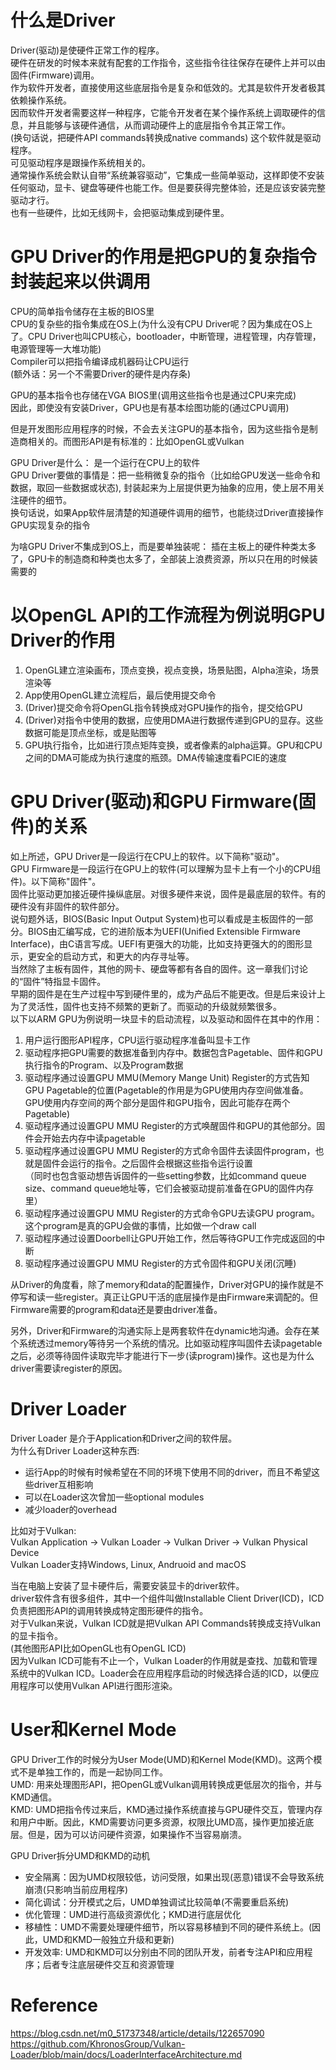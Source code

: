 # 什么是Driver
Driver(驱动)是使硬件正常工作的程序。    
硬件在研发的时候本来就有配套的工作指令，这些指令往往保存在硬件上并可以由固件(Firmware)调用。  
作为软件开发者，直接使用这些底层指令是复杂和低效的。尤其是软件开发者极其依赖操作系统。  
因而软件开发者需要这样一种程序，它能令开发者在某个操作系统上调取硬件的信息，并且能够与该硬件通信，从而调动硬件上的底层指令令其正常工作。  
(换句话说，把硬件API commands转换成native commands)
这个软件就是驱动程序。  
可见驱动程序是跟操作系统相关的。  
通常操作系统会默认自带“系统兼容驱动”，它集成一些简单驱动，这样即使不安装任何驱动，显卡、键盘等硬件也能工作。但是要获得完整体验，还是应该安装完整驱动才行。  
也有一些硬件，比如无线网卡，会把驱动集成到硬件里。  

# GPU Driver的作用是把GPU的复杂指令封装起来以供调用  
CPU的简单指令储存在主板的BIOS里  
CPU的复杂些的指令集成在OS上(为什么没有CPU Driver呢？因为集成在OS上了。CPU Driver也叫CPU核心，bootloader，中断管理，进程管理，内存管理，电源管理等一大堆功能)  
Compiler可以把指令编译成机器码让CPU运行  
(额外话：另一个不需要Driver的硬件是内存条)  

GPU的基本指令也存储在VGA BIOS里(调用这些指令也是通过CPU来完成)  
因此，即使没有安装Driver，GPU也是有基本绘图功能的(通过CPU调用)  

但是开发图形应用程序的时候，不会去关注GPU的基本指令，因为这些指令是制造商相关的。而图形API是有标准的：比如OpenGL或Vulkan  

GPU Driver是什么： 是一个运行在CPU上的软件  
GPU Driver要做的事情是：把一些稍微复杂的指令（比如给GPU发送一些命令和数据，取回一些数据或状态), 封装起来为上层提供更为抽象的应用，使上层不用关注硬件的细节。  
换句话说，如果App软件层清楚的知道硬件调用的细节，也能绕过Driver直接操作GPU实现复杂的指令  

为啥GPU Driver不集成到OS上，而是要单独装呢： 插在主板上的硬件种类太多了，GPU卡的制造商和种类也太多了，全部装上浪费资源，所以只在用的时候装需要的  


# 以OpenGL API的工作流程为例说明GPU Driver的作用  
1. OpenGL建立渲染画布，顶点变换，视点变换，场景贴图，Alpha渲染，场景渲染等  
2. App使用OpenGL建立流程后，最后使用提交命令  
3. (Driver)提交命令将OpenGL指令转换成对GPU操作的指令，提交给GPU  
4. (Driver)对指令中使用的数据，应使用DMA进行数据传递到GPU的显存。这些数据可能是顶点坐标，或是贴图等  
5. GPU执行指令，比如进行顶点矩阵变换，或者像素的alpha运算。GPU和CPU之间的DMA可能成为执行速度的瓶颈。DMA传输速度看PCIE的速度  


# GPU Driver(驱动)和GPU Firmware(固件)的关系
如上所述，GPU Driver是一段运行在CPU上的软件。以下简称"驱动"。  
GPU Firmware是一段运行在GPU上的软件(可以理解为显卡上有一个小的CPU组件)。以下简称"固件"。  
固件比驱动更加接近硬件操纵底层。对很多硬件来说，固件是最底层的软件。有的硬件没有非固件的软件部分。  
说句题外话，BIOS(Basic Input Output System)也可以看成是主板固件的一部分。BIOS由汇编写成，它的进阶版本为UEFI(Unified Extensible Firmware Interface)，由C语言写成。UEFI有更强大的功能，比如支持更强大的的图形显示，更安全的启动方式，和更大的内存寻址等。  
当然除了主板有固件，其他的网卡、硬盘等都有各自的固件。这一章我们讨论的“固件”特指显卡固件。  
早期的固件是在生产过程中写到硬件里的，成为产品后不能更改。但是后来设计上为了灵活性，固件也支持不频繁的更新了。而驱动的升级就频繁很多。  
以下以ARM GPU为例说明一块显卡的启动流程，以及驱动和固件在其中的作用：  
1. 用户运行图形API程序，CPU运行驱动程序准备叫显卡工作  
2. 驱动程序把GPU需要的数据准备到内存中。数据包含Pagetable、固件和GPU执行指令的Program、以及Program数据  
3. 驱动程序通过设置GPU MMU(Memory Mange Unit) Register的方式告知GPU Pagetable的位置(Pagetable的作用是为GPU使用内存空间做准备。GPU使用内存空间的两个部分是固件和GPU指令，因此可能存在两个Pagetable)  
4. 驱动程序通过设置GPU MMU Register的方式唤醒固件和GPU的其他部分。固件会开始去内存中读pagetable  
5. 驱动程序通过设置GPU MMU Register的方式命令固件去读固件program，也就是固件会运行的指令。之后固件会根据这些指令运行设置  
  （同时也包含驱动想告诉固件的一些setting参数，比如command queue size、command queue地址等，它们会被驱动提前准备在GPU的固件内存里） 
7. 驱动程序通过设置GPU MMU Register的方式命令GPU去读GPU program。这个program是真的GPU会做的事情，比如做一个draw call  
8. 驱动程序通过设置Doorbell让GPU开始工作，然后等待GPU工作完成返回的中断  
9. 驱动程序通过设置GPU MMU Register的方式令固件和GPU关闭(沉睡)  

从Driver的角度看，除了memory和data的配置操作，Driver对GPU的操作就是不停写和读一些register。真正让GPU干活的底层操作是由Firmware来调配的。但Firmware需要的program和data还是要由driver准备。  

另外，Driver和Firmware的沟通实际上是两套软件在dynamic地沟通。会存在某个系统透过memory等待另一个系统的情况。比如驱动程序叫固件去读pagetable之后，必须等待固件读取完毕才能进行下一步(读program)操作。这也是为什么driver需要读register的原因。  

# Driver Loader
Driver Loader 是介于Application和Driver之间的软件层。  
为什么有Driver Loader这种东西:  
- 运行App的时候有时候希望在不同的环境下使用不同的driver，而且不希望这些driver互相影响  
- 可以在Loader这次曾加一些optional modules  
- 减少loader的overhead  

比如对于Vulkan:  
Vulkan Application -> Vulkan Loader -> Vulkan Driver -> Vulkan Physical Device  
Vulkan Loader支持Windows, Linux, Andruoid and macOS  

当在电脑上安装了显卡硬件后，需要安装显卡的driver软件。  
driver软件含有很多组件，其中一个组件叫做Installable Client Driver(ICD)，ICD负责把图形API的调用转换成特定图形硬件的指令。  
对于Vulkan来说，Vulkan ICD就是把Vulkan API Commands转换成支持Vulkan的显卡指令。  
(其他图形API比如OpenGL也有OpenGL ICD)  
因为Vulkan ICD可能有不止一个，Vulkan Loader的作用就是查找、加载和管理系统中的Vulkan ICD。Loader会在应用程序启动的时候选择合适的ICD，以便应用程序可以使用Vulkan API进行图形渲染。  

# User和Kernel Mode
GPU Driver工作的时候分为User Mode(UMD)和Kernel Mode(KMD)。这两个模式不是单独工作的，而是一起协同工作。  
UMD: 用来处理图形API，把OpenGL或Vulkan调用转换成更低层次的指令，并与KMD通信。  
KMD: UMD把指令传过来后，KMD通过操作系统直接与GPU硬件交互，管理内存和用户中断。因此，KMD需要访问更多资源，权限比UMD高，操作更加接近底层。但是，因为可以访问硬件资源，如果操作不当容易崩溃。   

GPU Driver拆分UMD和KMD的动机  
- 安全隔离：因为UMD权限较低，访问受限，如果出现(恶意)错误不会导致系统崩溃(只影响当前应用程序)  
- 简化调试：分开模式之后，UMD单独调试比较简单(不需要重启系统)  
- 优化管理：UMD进行高级资源优化；KMD进行底层优化  
- 移植性：UMD不需要处理硬件细节，所以容易移植到不同的硬件系统上。(因此，UMD和KMD一般独立升级和更新)  
- 开发效率: UMD和KMD可以分别由不同的团队开发，前者专注API和应用程序；后者专注底层硬件交互和资源管理  


# Reference  
https://blog.csdn.net/m0_51737348/article/details/122657090  
https://github.com/KhronosGroup/Vulkan-Loader/blob/main/docs/LoaderInterfaceArchitecture.md
